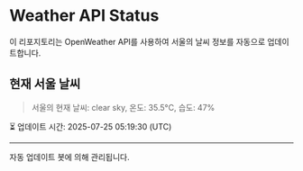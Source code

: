 
# Weather API Status

이 리포지토리는 OpenWeather API를 사용하여 서울의 날씨 정보를 자동으로 업데이트합니다.

## 현재 서울 날씨
> 서울의 현재 날씨: clear sky, 온도: 35.5°C, 습도: 47%

⏳ 업데이트 시간: 2025-07-25 05:19:30 (UTC)

---
자동 업데이트 봇에 의해 관리됩니다.
